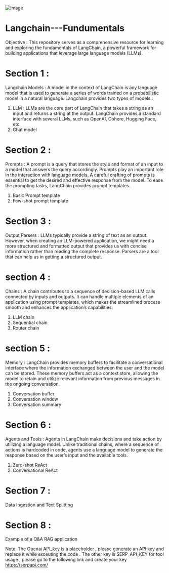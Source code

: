 ![image](https://github.com/user-attachments/assets/49ec3be6-9129-4ec7-8132-ba97df1b09ab)


# Langchain---Fundumentals

Objective : This repository serves as a comprehensive resource for learning and exploring the fundamentals of LangChain, a powerful framework for building applications that leverage large language models (LLMs).

# Section 1 : 

Langchain Models : A model in the context of LangChain is any language model that is used to generate a series of words trained on a probabilistic model in a natural language. Langchain provides two types of models :

1. LLM : LLMs are the core part of LangChain that takes a string as an input and returns a string at the output. LangChain provides a standard interface with several LLMs, such as OpenAI, Cohere, Hugging Face, etc.
2. Chat model

# Section 2 : 

Prompts : A prompt is a query that stores the style and format of an input to a model that answers the query accordingly. Prompts play an important role in the interaction with language models. A careful crafting of prompts is essential to get the desired and effective response from the model. To ease the prompting tasks, LangChain provides prompt templates.

1. Basic Prompt template
2. Few-shot prompt template

# Section 3 :

Output Parsers : LLMs typically provide a string of text as an output. However, when creating an LLM-powered application, we might need a more structured and formatted output that provides us with concise information rather than reading the complete response. Parsers are a tool that can help us in getting a structured output.

# section 4 : 

Chains : A chain contributes to a sequence of decision-based LLM calls connected by inputs and outputs. It can handle multiple elements of an application using prompt templates, which makes the streamlined process smooth and enhances the application’s capabilities.

1. LLM chain
2. Sequential chain
3. Router chain

# section 5 : 

Memory : LangChain provides memory buffers to facilitate a conversational interface where the information exchanged between the user and the model can be stored. These memory buffers act as a context store, allowing the model to retain and utilize relevant information from previous messages in the ongoing conversation.

1. Conversation buffer
2. Conversation window
3. Conversation summary

# Section 6 : 

Agents and Tools : Agents in LangChain make decisions and take action by utilizing a language model. Unlike traditional chains, where a sequence of actions is hardcoded in code, agents use a language model to generate the response based on the user’s input and the available tools.

1. Zero-shot ReAct
2. Conversational ReAct

# Section 7 : 

Data Ingestion and Text Splitting

# Section 8 : 

Example of a Q&A RAG application 


Note.
The Openai API_key is a placeholder , please generate an API key and replace it while exceuting the code .
The other key is SERP_API_KEY for tool usage , please go to the following link and create your key  https://serpapi.com/ 




